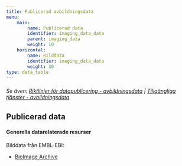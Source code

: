 ```yaml
---
title: Publicerad avbildningsdata
menu:
    main:
        name: Publicerad data
        identifier: imaging_data_data
        parent: imaging_data
        weight: 10
    horizontal:
        name: Bilddata
        identifier: imaging_data_data
        weight: 30
type: data_table
---
```


###### Se även: [Riktlinjer för datapublicering - avbildningsdata](../guidelines) | [Tillgängliga tjänster - avbildningsdata](../services)

## Publicerad data

#### Generella datarelaterade resurser
Bilddata från EMBL-EBI:

* [BioImage Archive](https://www.ebi.ac.uk/bioimage-archive/)
